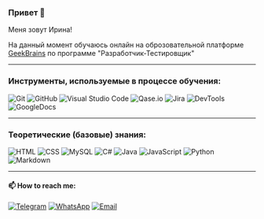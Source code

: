 ### Привет 👋
Меня зовут Ирина!

На данный момент обучаюсь онлайн на оброзовательной платформе [GeekBrains](https://gb.ru/company) по программе "Разработчик-Тестировщик"

<hr>

### Инструменты, используемые в процессе обучения:
![Git](https://img.shields.io/badge/-GIT-343434?style=flat-square&logo=git)
![GitHub](https://img.shields.io/badge/github-%23121011.svg?style=for-the-badge&logo=github&logoColor=white)
![Visual Studio Code](https://img.shields.io/badge/Visual%20Studio%20Code-0078d7.svg?style=for-the-badge&logo=visual-studio-code&logoColor=white)
![Qase.io](https://img.shields.io/badge/-Qase.io-343434?style==for-the-badge&logo=qase&logoColor=blue)
![Jira](https://img.shields.io/badge/-Jira-343434?style=flat-square&logo=Jira&logoColor=2684ff)
![DevTools](https://img.shields.io/badge/-DevTools-343434?style=flat-square&logo=GoogleChrome)
![GoogleDocs](https://img.shields.io/badge/-GoogleDocs-343434?style=flat-square&logo=GoogleDocs)

<hr>

### Теоретические (базовые) знания:

![HTML](https://img.shields.io/badge/-HTML-343434?style=flat-square&logo=HTML5)
![CSS](https://img.shields.io/badge/-CSS-343434?style=flat-square&logo=CSS3)
![MySQL](https://img.shields.io/badge/mysql-4479A1.svg?style=for-the-badge&logo=mysql&logoColor=white)
![C#](https://img.shields.io/badge/c%23-%23239120.svg?style=for-the-badge&logo=csharp&logoColor=white)
![Java](https://img.shields.io/badge/java-%23ED8B00.svg?style=for-the-badge&logo=openjdk&logoColor=white)
![JavaScript](https://img.shields.io/badge/javascript-%23323330.svg?style=for-the-badge&logo=javascript&logoColor=%23F7DF1E)
![Python](https://img.shields.io/badge/python-3670A0?style=for-the-badge&logo=python&logoColor=ffdd54)
![Markdown](https://img.shields.io/badge/markdown-%23000000.svg?style=for-the-badge&logo=markdown&logoColor=white)

<hr>

#### 📫 How to reach me:

[![Telegram](https://img.shields.io/badge/-Telegram-343434?style=flat-square&logo=Telegram)](https://t.me/rennersha)
[![WhatsApp](https://img.shields.io/badge/-WhatsApp-343434?style==for-the-badge&logo=WhatsApp&logoColor=deepgreen)](https://wa.me/79882351235)
[![Email](https://img.shields.io/badge/-Email-343434?style==for-the-badge&logo=mail.ru&logoColor=blue)](https://e.mail.ru/rennersha@mail.ru)